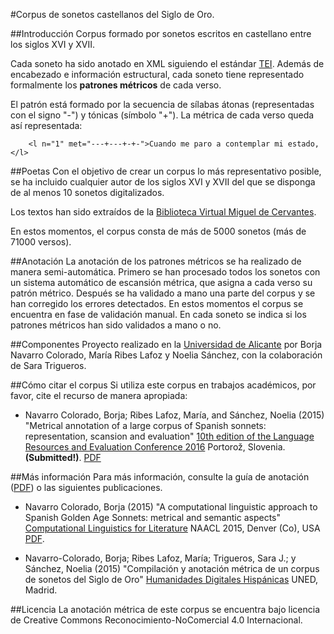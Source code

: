 #Corpus de sonetos castellanos del Siglo de Oro.

##Introducción
Corpus formado por sonetos escritos en castellano entre los siglos XVI y XVII.

Cada soneto ha sido anotado en XML siguiendo el estándar [TEI](http://www.tei-c.org/index.xml). Además de encabezado e información estructural, cada soneto tiene representado formalmente los __patrones métricos__ de cada verso.

El patrón está formado por la secuencia de sílabas átonas (representadas con el signo "-") y tónicas (símbolo "+"). La métrica de cada verso queda así representada:

		<l n="1" met="---+---+-+-">Cuando me paro a contemplar mi estado,</l>

##Poetas
Con el objetivo de crear un corpus lo más representativo posible, se ha incluido cualquier autor de los siglos XVI y XVII del que se disponga de al menos 10 sonetos digitalizados.

Los textos han sido extraídos de la [Biblioteca Virtual Miguel de Cervantes](http://www.cervantesvirtual.com/).

En estos momentos, el corpus consta de más de 5000 sonetos (más de 71000 versos).

##Anotación
La anotación de los patrones métricos se ha realizado de manera semi-automática. Primero se han procesado todos los sonetos con un sistema automático de escansión métrica, que asigna a cada verso su patrón métrico. Después se ha validado a mano una parte del corpus y se han corregido los errores detectados. En estos momentos el corpus se encuentra en fase de validación manual. En cada soneto se indica si los patrones métricos han sido validados a mano o no.

##Componentes
Proyecto realizado en la [Universidad de Alicante](http://www.ua.es) por Borja Navarro Colorado, María Ribes Lafoz y Noelia Sánchez, con la colaboración de Sara Trigueros.


##Cómo citar el corpus
Si utiliza este corpus en trabajos académicos, por favor, cite el recurso de manera apropiada:

- Navarro Colorado, Borja; Ribes Lafoz, María, and Sánchez, Noelia (2015) "Metrical annotation of a large corpus of Spanish sonnets: representation, scansion and evaluation" [10th edition of the Language Resources and Evaluation Conference 2016](http://lrec2016.lrec-conf.org/en/) Portorož, Slovenia. **(Submitted!)**. [PDF](http://www.dlsi.ua.es/~borja/navarro2016_MetricalPatternsBank.pdf)

##Más información
Para más información, consulte la guía de anotación ([PDF](http://www.dlsi.ua.es/~borja/GuiaAnotacionMetrica.pdf)) o las siguientes publicaciones.

- Navarro Colorado, Borja (2015) "A computational linguistic approach to Spanish Golden Age Sonnets: metrical and semantic aspects" [Computational Linguistics for Literature](https://sites.google.com/site/clfl2015/) NAACL 2015, Denver (Co), USA [PDF](http://www.aclweb.org/anthology/W/W15/W15-0712.pdf).

- Navarro-Colorado, Borja; Ribes Lafoz, María; Trigueros, Sara J.; y Sánchez, Noelia (2015) "Compilación y anotación métrica de un corpus de sonetos del Siglo de Oro" [Humanidades Digitales Hispánicas](http://hdh2015.linhd.es/) UNED, Madrid.

##Licencia
La anotación métrica de este corpus se encuentra bajo licencia de Creative Commons Reconocimiento-NoComercial 4.0 Internacional.




